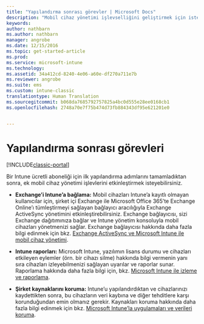 ```yaml
---
title: "Yapılandırma sonrası görevler | Microsoft Docs"
description: "Mobil cihaz yönetimi işlevselliğini geliştirmek için isteğe bağlı yapılandırma görevlerini tamamlayın."
keywords: 
author: nathbarn
ms.author: nathbarn
manager: angrobe
ms.date: 12/15/2016
ms.topic: get-started-article
ms.prod: 
ms.service: microsoft-intune
ms.technology: 
ms.assetid: 34a412cd-8240-4e06-a60e-df270a711e7b
ms.reviewer: angrobe
ms.suite: ems
ms.custom: intune-classic
translationtype: Human Translation
ms.sourcegitcommit: b068da7685792757825a4bc0d555e28ee0168cb1
ms.openlocfilehash: 2748a70e7f75b474d73fb884343df95e621201e0


---
```


# <a name="post-configuration-tasks"></a>Yapılandırma sonrası görevleri

[!INCLUDE[classic-portal](../includes/classic-portal.md)]

Bir Intune ücretli aboneliği için ilk yapılandırma adımlarını tamamladıktan sonra, ek mobil cihaz yönetimi işlevlerini etkinleştirmek isteyebilirsiniz.

-   **Exchange’i Intune’a bağlama:** Mobil cihazları Intune’a kayıtlı olmayan kullanıcılar için, şirket içi Exchange ile Microsoft Office 365’te Exchange Online’ı tümleştirmeyi sağlayan bağlayıcı aracılığıyla Exchange ActiveSync yönetimini etkinleştirebilirsiniz. Exchange bağlayıcısı, sizi Exchange dağıtımınıza bağlar ve Intune yönetim konsoluyla mobil cihazları yönetmenizi sağlar. Exchange bağlayıcısı hakkında daha fazla bilgi edinmek için bkz. [Exchange ActiveSync ve Microsoft Intune ile mobil cihaz yönetimi](/intune/deploy-use/mobile-device-management-with-exchange-activesync-and-microsoft-intune).

-   **Intune raporları:** Microsoft Intune, yazılımın lisans durumu ve cihazları etkileyen eylemler (örn. bir cihazı silme) hakkında bilgi vermenin yanı sıra cihazları izleyebilmenizi sağlayan uyarılar ve raporlar sunar.  Raporlama hakkında daha fazla bilgi için, bkz. [Microsoft Intune ile izleme ve raporlama](/intune/deploy-use/monitoring-and-reports-with-microsoft-intune).

-   **Şirket kaynaklarını koruma:** Intune’u yapılandırdıktan ve cihazlarınızı kaydettikten sonra, bu cihazların veri kaybına ve diğer tehditlere karşı korunduğundan emin olmanız gerekir. Kaynakları koruma hakkında daha fazla bilgi edinmek için bkz. [Microsoft Intune’la uygulamaları ve verileri koruma](/Intune/deploy-use/protect-apps-and-data-with-microsoft-intune).



<!--HONumber=Dec16_HO3-->


